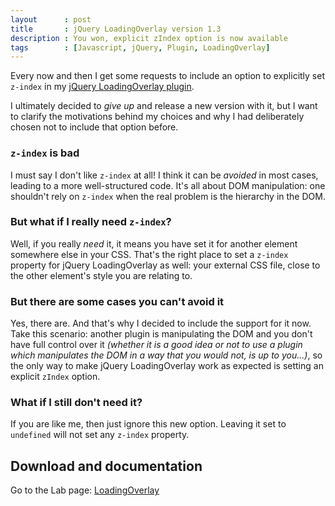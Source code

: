 ```yaml
---
layout      : post
title       : jQuery LoadingOverlay version 1.3
description : You won, explicit zIndex option is now available
tags        : [Javascript, jQuery, Plugin, LoadingOverlay]
---
```


Every now and then I get some requests to include an option to explicitly set `z-index` in my [jQuery LoadingOverlay plugin](/labs/jquery-loading-overlay/).

I ultimately decided to *give up* and release a new version with it, but I want to clarify the motivations behind my choices and why I had deliberately chosen not to include that option before.

### `z-index` is bad
I must say I don't like `z-index` at all! I think it can be *avoided* in most cases, leading to a more well-structured code.
It's all about DOM manipulation: one shouldn't rely on `z-index` when the real problem is the hierarchy in the DOM.

### But what if I really need `z-index`?
Well, if you really *need* it, it means you have set it for another element somewhere else in your CSS. That's the right place to set a `z-index` property for jQuery LoadingOverlay as well: your external CSS file, close to the other element's style you are relating to.

### But there are some cases you can't avoid it
Yes, there are. And that's why I decided to include the support for it now.
Take this scenario: another plugin is manipulating the DOM and you don't have full control over it *(whether it is a good idea or not to use a plugin which manipulates the DOM in a way that you would not, is up to you...)*, so the only way to make jQuery LoadingOverlay work as expected is setting an explicit `zIndex` option.

### What if I still don't need it?
If you are like me, then just ignore this new option. Leaving it set to `undefined` will not set any `z-index` property.


## Download and documentation

Go to the Lab page: [LoadingOverlay](/labs/jquery-loading-overlay/)

